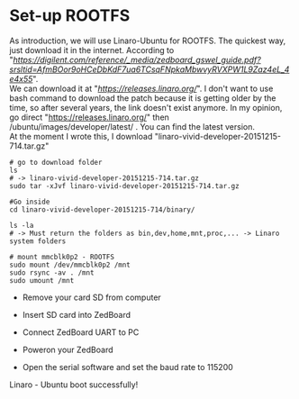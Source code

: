 # Set-up ROOTFS
As introduction, we will use Linaro-Ubuntu for ROOTFS.
The quickest way, just download it in the internet.
According to "_https://digilent.com/reference/_media/zedboard_gswel_guide.pdf?srsltid=AfmBOor9oHCeDbKdF7ua6TCsqFNpkaMbwvyRVXPW1L9Zaz4eL_4e4x55_". \
We can download it at "_https://releases.linaro.org/_". I don't want to use bash command to download the patch because it is getting older by the time, so after several years, the link doesn't exist anymore.
In my opinion, go direct "https://releases.linaro.org/" then /ubuntu/images/developer/latest/ . You can find the latest version. \
At the moment I wrote this, I download "linaro-vivid-developer-20151215-714.tar.gz"
```
# go to download folder
ls
# -> linaro-vivid-developer-20151215-714.tar.gz
sudo tar -xJvf linaro-vivid-developer-20151215-714.tar.gz

#Go inside
cd linaro-vivid-developer-20151215-714/binary/

ls -la
# -> Must return the folders as bin,dev,home,mnt,proc,... -> Linaro system folders

# mount mmcblk0p2 - ROOTFS
sudo mount /dev/mmcblk0p2 /mnt
sudo rsync -av . /mnt
sudo umount /mnt
```

- Remove your card SD from computer

- Insert SD card into ZedBoard

- Connect ZedBoard UART to PC

- Poweron your ZedBoard

- Open the serial software and set the baud rate to 115200

Linaro - Ubuntu boot successfully!

